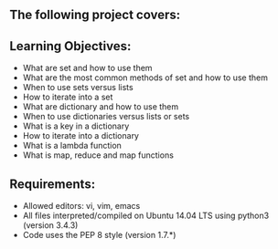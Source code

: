 ## The following project covers:

 ## Learning Objectives:

 - What are set and how to use them
 - What are the most common methods of set and how to use them
 - When to use sets versus lists
 - How to iterate into a set
 - What are dictionary and how to use them
 - When to use dictionaries versus lists or sets
 - What is a key in a dictionary
 - How to iterate into a dictionary
 - What is a lambda function
 - What is map, reduce and map functions

 ## Requirements:

 - Allowed editors: vi, vim, emacs
 - All files interpreted/compiled on Ubuntu 14.04 LTS using python3 (version 3.4.3)
 - Code uses the PEP 8 style (version 1.7.*)